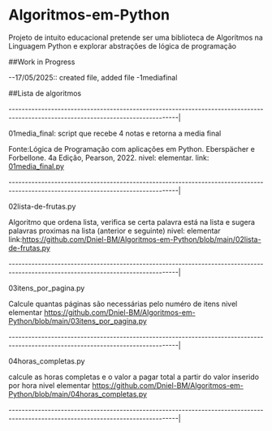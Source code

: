 # Algoritmos-em-Python
Projeto de intuito educacional pretende ser uma biblioteca de Algorítmos na Linguagem Python e explorar abstrações de lógica de programação

##Work in Progress

--17/05/2025:: created file, added file -1mediafinal

##Lista de algoritmos

----------------------------------------------------------------------------------------------------------------------------------|

01media_final: script que recebe 4 notas e retorna a media final

Fonte:Lógica de Programação com aplicações em Python. Eberspächer e Forbellone. 4a Edição, Pearson, 2022.
nivel: elementar.
link: [01media_final.py](https://github.com/Dniel-BM/Algoritmos-em-Python/blob/main/01media_final.py)

----------------------------------------------------------------------------------------------------------------------------------|

02lista-de-frutas.py

Algoritmo que ordena lista, verifica se certa palavra está na lista e sugera palavras proximas na lista (anterior e seguinte)
nivel: elementar
link:https://github.com/Dniel-BM/Algoritmos-em-Python/blob/main/02lista-de-frutas.py

----------------------------------------------------------------------------------------------------------------------------------|

03itens_por_pagina.py

Calcule quantas páginas são necessárias pelo numéro de itens
nivel elementar
https://github.com/Dniel-BM/Algoritmos-em-Python/blob/main/03itens_por_pagina.py

----------------------------------------------------------------------------------------------------------------------------------|

04horas_completas.py

calcule as horas completas e o valor a pagar total a partir do valor inserido por hora
nivel elementar
https://github.com/Dniel-BM/Algoritmos-em-Python/blob/main/04horas_completas.py

----------------------------------------------------------------------------------------------------------------------------------|


